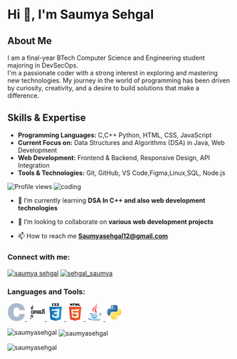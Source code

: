  # Hi 👋, I'm Saumya Sehgal 
 
## About Me
I am a final-year BTech Computer Science and Engineering student majoring in DevSecOps.  
I'm a passionate coder with a strong interest in exploring and mastering new technologies. My journey in the world of programming has been driven by curiosity, creativity, and a desire to build solutions that make a difference.
## Skills & Expertise
- **Programming Languages:** C,C++ Python, HTML, CSS, JavaScript
- **Current Focus on:** Data Structures and Algorithms (DSA) in Java, Web Development
- **Web Development:** Frontend & Backend, Responsive Design, API Integration
- **Tools & Technologies:** Git, GitHub, VS Code,Figma,Linux,SQL, Node.js


<img align="right" alt="coding" width="400" src="https://user-images.githubusercontent.com/74038190/241765453-85cb9521-97c0-4a65-9358-7db8099fac7f.gif">

<p align="left">
  <img src="https://komarev.com/ghpvc/?username=saumyasehgal&label=Profile%20views&color=0e75b6&style=flat" alt="Profile views" />
</p>


- 🌱 I’m currently learning **DSA In C++ and also web development technologies**

- 👯 I’m looking to collaborate on **various web development projects**

- 📫 How to reach me **Saumyasehgal12@gmail.com**

<h3 align="left">Connect with me:</h3>
<p align="left">
<a href="https://linkedin.com/in/saumya sehgal" target="blank"><img align="center" src="https://raw.githubusercontent.com/rahuldkjain/github-profile-readme-generator/master/src/images/icons/Social/linked-in-alt.svg" alt="saumya sehgal" height="30" width="40" /></a>
<a href="https://instagram.com/sehgal_saumya" target="blank"><img align="center" src="https://raw.githubusercontent.com/rahuldkjain/github-profile-readme-generator/master/src/images/icons/Social/instagram.svg" alt="sehgal_saumya" height="30" width="40" /></a>
</p>

<h3 align="left">Languages and Tools:</h3>
<p align="left"> <a href="https://www.cprogramming.com/" target="_blank" rel="noreferrer"> <img src="https://raw.githubusercontent.com/devicons/devicon/master/icons/c/c-original.svg" alt="c" width="40" height="40"/> </a> <a href="https://canvasjs.com" target="_blank" rel="noreferrer"> <img src="https://raw.githubusercontent.com/Hardik0307/Hardik0307/master/assets/canvasjs-charts.svg" alt="canvasjs" width="40" height="40"/> </a> <a href="https://www.w3schools.com/css/" target="_blank" rel="noreferrer"> <img src="https://raw.githubusercontent.com/devicons/devicon/master/icons/css3/css3-original-wordmark.svg" alt="css3" width="40" height="40"/> </a> <a href="https://www.w3.org/html/" target="_blank" rel="noreferrer"> <img src="https://raw.githubusercontent.com/devicons/devicon/master/icons/html5/html5-original-wordmark.svg" alt="html5" width="40" height="40"/> </a> <a href="https://www.java.com" target="_blank" rel="noreferrer"> <img src="https://raw.githubusercontent.com/devicons/devicon/master/icons/java/java-original.svg" alt="java" width="40" height="40"/> </a> <a href="https://www.python.org" target="_blank" rel="noreferrer"> <img src="https://raw.githubusercontent.com/devicons/devicon/master/icons/python/python-original.svg" alt="python" width="40" height="40"/> </a> </p>

<p><img align="left" src="https://github-readme-stats.vercel.app/api/top-langs?username=saumyasehgal&show_icons=true&locale=en&layout=compact" alt="saumyasehgal" /></p>

<p>&nbsp;<img align="center" src="https://github-readme-stats.vercel.app/api?username=saumyasehgal&show_icons=true&locale=en" alt="saumyasehgal" /></p>

<p><img align="center" src="https://github-readme-streak-stats.herokuapp.com/?user=saumyasehgal&" alt="saumyasehgal" /></p>
